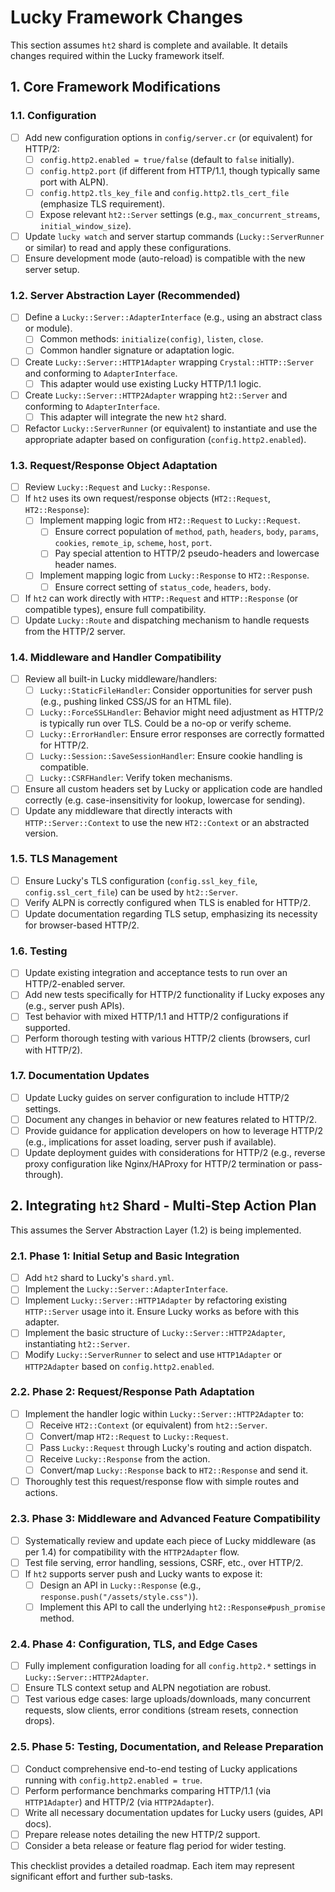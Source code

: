 # Lucky Framework Changes

This section assumes `ht2` shard is complete and available. It details changes required within the Lucky framework itself.

## 1. Core Framework Modifications

### 1.1. Configuration
- [ ] Add new configuration options in `config/server.cr` (or equivalent) for HTTP/2:
    - [ ] `config.http2.enabled = true/false` (default to `false` initially).
    - [ ] `config.http2.port` (if different from HTTP/1.1, though typically same port with ALPN).
    - [ ] `config.http2.tls_key_file` and `config.http2.tls_cert_file` (emphasize TLS requirement).
    - [ ] Expose relevant `ht2::Server` settings (e.g., `max_concurrent_streams`, `initial_window_size`).
- [ ] Update `lucky watch` and server startup commands (`Lucky::ServerRunner` or similar) to read and apply these configurations.
- [ ] Ensure development mode (auto-reload) is compatible with the new server setup.

### 1.2. Server Abstraction Layer (Recommended)
- [ ] Define a `Lucky::Server::AdapterInterface` (e.g., using an abstract class or module).
    - [ ] Common methods: `initialize(config)`, `listen`, `close`.
    - [ ] Common handler signature or adaptation logic.
- [ ] Create `Lucky::Server::HTTP1Adapter` wrapping `Crystal::HTTP::Server` and conforming to `AdapterInterface`.
    - [ ] This adapter would use existing Lucky HTTP/1.1 logic.
- [ ] Create `Lucky::Server::HTTP2Adapter` wrapping `ht2::Server` and conforming to `AdapterInterface`.
    - [ ] This adapter will integrate the new `ht2` shard.
- [ ] Refactor `Lucky::ServerRunner` (or equivalent) to instantiate and use the appropriate adapter based on configuration (`config.http2.enabled`).

### 1.3. Request/Response Object Adaptation
- [ ] Review `Lucky::Request` and `Lucky::Response`.
- [ ] If `ht2` uses its own request/response objects (`HT2::Request`, `HT2::Response`):
    - [ ] Implement mapping logic from `HT2::Request` to `Lucky::Request`.
        - [ ] Ensure correct population of `method`, `path`, `headers`, `body`, `params`, `cookies`, `remote_ip`, `scheme`, `host`, `port`.
        - [ ] Pay special attention to HTTP/2 pseudo-headers and lowercase header names.
    - [ ] Implement mapping logic from `Lucky::Response` to `HT2::Response`.
        - [ ] Ensure correct setting of `status_code`, `headers`, `body`.
- [ ] If `ht2` can work directly with `HTTP::Request` and `HTTP::Response` (or compatible types), ensure full compatibility.
- [ ] Update `Lucky::Route` and dispatching mechanism to handle requests from the HTTP/2 server.

### 1.4. Middleware and Handler Compatibility
- [ ] Review all built-in Lucky middleware/handlers:
    - [ ] `Lucky::StaticFileHandler`: Consider opportunities for server push (e.g., pushing linked CSS/JS for an HTML file).
    - [ ] `Lucky::ForceSSLHandler`: Behavior might need adjustment as HTTP/2 is typically run over TLS. Could be a no-op or verify scheme.
    - [ ] `Lucky::ErrorHandler`: Ensure error responses are correctly formatted for HTTP/2.
    - [ ] `Lucky::Session::SaveSessionHandler`: Ensure cookie handling is compatible.
    - [ ] `Lucky::CSRFHandler`: Verify token mechanisms.
- [ ] Ensure all custom headers set by Lucky or application code are handled correctly (e.g. case-insensitivity for lookup, lowercase for sending).
- [ ] Update any middleware that directly interacts with `HTTP::Server::Context` to use the new `HT2::Context` or an abstracted version.

### 1.5. TLS Management
- [ ] Ensure Lucky's TLS configuration (`config.ssl_key_file`, `config.ssl_cert_file`) can be used by `ht2::Server`.
- [ ] Verify ALPN is correctly configured when TLS is enabled for HTTP/2.
- [ ] Update documentation regarding TLS setup, emphasizing its necessity for browser-based HTTP/2.

### 1.6. Testing
- [ ] Update existing integration and acceptance tests to run over an HTTP/2-enabled server.
- [ ] Add new tests specifically for HTTP/2 functionality if Lucky exposes any (e.g., server push APIs).
- [ ] Test behavior with mixed HTTP/1.1 and HTTP/2 configurations if supported.
- [ ] Perform thorough testing with various HTTP/2 clients (browsers, curl with HTTP/2).

### 1.7. Documentation Updates
- [ ] Update Lucky guides on server configuration to include HTTP/2 settings.
- [ ] Document any changes in behavior or new features related to HTTP/2.
- [ ] Provide guidance for application developers on how to leverage HTTP/2 (e.g., implications for asset loading, server push if available).
- [ ] Update deployment guides with considerations for HTTP/2 (e.g., reverse proxy configuration like Nginx/HAProxy for HTTP/2 termination or pass-through).

## 2. Integrating `ht2` Shard - Multi-Step Action Plan

This assumes the Server Abstraction Layer (1.2) is being implemented.

### 2.1. Phase 1: Initial Setup and Basic Integration
- [ ] Add `ht2` shard to Lucky's `shard.yml`.
- [ ] Implement the `Lucky::Server::AdapterInterface`.
- [ ] Implement `Lucky::Server::HTTP1Adapter` by refactoring existing `HTTP::Server` usage into it. Ensure Lucky works as before with this adapter.
- [ ] Implement the basic structure of `Lucky::Server::HTTP2Adapter`, instantiating `ht2::Server`.
- [ ] Modify `Lucky::ServerRunner` to select and use `HTTP1Adapter` or `HTTP2Adapter` based on `config.http2.enabled`.

### 2.2. Phase 2: Request/Response Path Adaptation
- [ ] Implement the handler logic within `Lucky::Server::HTTP2Adapter` to:
    - [ ] Receive `HT2::Context` (or equivalent) from `ht2::Server`.
    - [ ] Convert/map `HT2::Request` to `Lucky::Request`.
    - [ ] Pass `Lucky::Request` through Lucky's routing and action dispatch.
    - [ ] Receive `Lucky::Response` from the action.
    - [ ] Convert/map `Lucky::Response` back to `HT2::Response` and send it.
- [ ] Thoroughly test this request/response flow with simple routes and actions.

### 2.3. Phase 3: Middleware and Advanced Feature Compatibility
- [ ] Systematically review and update each piece of Lucky middleware (as per 1.4) for compatibility with the `HTTP2Adapter` flow.
- [ ] Test file serving, error handling, sessions, CSRF, etc., over HTTP/2.
- [ ] If `ht2` supports server push and Lucky wants to expose it:
    - [ ] Design an API in `Lucky::Response` (e.g., `response.push("/assets/style.css")`).
    - [ ] Implement this API to call the underlying `ht2::Response#push_promise` method.

### 2.4. Phase 4: Configuration, TLS, and Edge Cases
- [ ] Fully implement configuration loading for all `config.http2.*` settings in `Lucky::Server::HTTP2Adapter`.
- [ ] Ensure TLS context setup and ALPN negotiation are robust.
- [ ] Test various edge cases: large uploads/downloads, many concurrent requests, slow clients, error conditions (stream resets, connection drops).

### 2.5. Phase 5: Testing, Documentation, and Release Preparation
- [ ] Conduct comprehensive end-to-end testing of Lucky applications running with `config.http2.enabled = true`.
- [ ] Perform performance benchmarks comparing HTTP/1.1 (via `HTTP1Adapter`) and HTTP/2 (via `HTTP2Adapter`).
- [ ] Write all necessary documentation updates for Lucky users (guides, API docs).
- [ ] Prepare release notes detailing the new HTTP/2 support.
- [ ] Consider a beta release or feature flag period for wider testing.

This checklist provides a detailed roadmap. Each item may represent significant effort and further sub-tasks.
